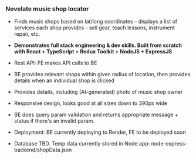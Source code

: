<h3>Novelate music shop locator</h3>

- Finds music shops based on lat/long coordinates - displays a list of services each shop provides - sell gear, teach lessons, instrument repair, etc.

- **Demonstrates full stack engineering & dev skills.  Built from scratch with React + TypeScript + Redux Toolkit + NodeJS + ExpressJS**

- Rest API: FE makes API calls to BE

- BE provides relevant shops within given radius of location, then provides details when an individual shop is clicked

- Provides details, including (AI-generated) photo of music shop owner

- Responsive design, looks good at all sizes down to 390px wide

- BE does query param validation and returns appropriate message + status if there's an invalid param.

- Deployment:  BE currently deploying to Render, FE to be deployed soon

- Database TBD.  Temp data currently stored in Node app: node-express-backend/shopData.json

